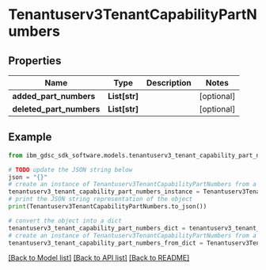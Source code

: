 # Tenantuserv3TenantCapabilityPartNumbers


## Properties

Name | Type | Description | Notes
------------ | ------------- | ------------- | -------------
**added_part_numbers** | **List[str]** |  | [optional] 
**deleted_part_numbers** | **List[str]** |  | [optional] 

## Example

```python
from ibm_gdsc_sdk_software.models.tenantuserv3_tenant_capability_part_numbers import Tenantuserv3TenantCapabilityPartNumbers

# TODO update the JSON string below
json = "{}"
# create an instance of Tenantuserv3TenantCapabilityPartNumbers from a JSON string
tenantuserv3_tenant_capability_part_numbers_instance = Tenantuserv3TenantCapabilityPartNumbers.from_json(json)
# print the JSON string representation of the object
print(Tenantuserv3TenantCapabilityPartNumbers.to_json())

# convert the object into a dict
tenantuserv3_tenant_capability_part_numbers_dict = tenantuserv3_tenant_capability_part_numbers_instance.to_dict()
# create an instance of Tenantuserv3TenantCapabilityPartNumbers from a dict
tenantuserv3_tenant_capability_part_numbers_from_dict = Tenantuserv3TenantCapabilityPartNumbers.from_dict(tenantuserv3_tenant_capability_part_numbers_dict)
```
[[Back to Model list]](../README.md#documentation-for-models) [[Back to API list]](../README.md#documentation-for-api-endpoints) [[Back to README]](../README.md)


